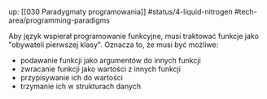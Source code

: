 up: [[030 Paradygmaty programowania]]
#status/4-liquid-nitrogen
#tech-area/programming-paradigms

Aby język wspierał programowanie funkcyjne, musi traktować funkcje jako "obywateli pierwszej klasy". Oznacza to, że musi być możliwe:
- podawanie funkcji jako argumentów do innych funkcji
- zwracanie funkcji jako wartości z innych funkcji
- przypisywanie ich do wartości
- trzymanie ich w strukturach danych
